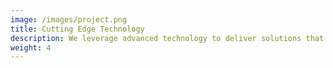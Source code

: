 ```yaml
---
image: /images/project.png
title: Cutting Edge Technology
description: We leverage advanced technology to deliver solutions that exceed expectations.
weight: 4
---
```


